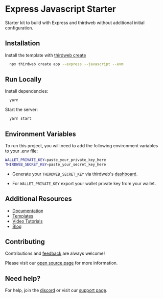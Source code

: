# Express Javascript Starter

Starter kit to build with Express and thirdweb without additional initial configuration.

## Installation

Install the template with [thirdweb create](https://portal.thirdweb.com/cli/create)

```bash
  npx thirdweb create app --express --javascript --evm
```

## Run Locally

Install dependencies:

```bash
  yarn
```

Start the server:

```bash
  yarn start
```

## Environment Variables

To run this project, you will need to add the following environment variables to your .env file:

```bash
WALLET_PRIVATE_KEY=paste_your_private_key_here
THIRDWEB_SECRET_KEY=paste_your_secret_key_here
```

- Generate your `THIRDWEB_SECRET_KEY` via thirdweb's [dashboard](https://thirdweb.com/create-api-key).

- For `WALLET_PRIVATE_KEY` export your wallet private key from your wallet.

## Additional Resources

- [Documentation](https://portal.thirdweb.com)
- [Templates](https://thirdweb.com/templates)
- [Video Tutorials](https://youtube.com/thirdweb_)
- [Blog](https://blog.thirdweb.com)

## Contributing

Contributions and [feedback](https://feedback.thirdweb.com) are always welcome!

Please visit our [open source page](https://thirdweb.com/open-source) for more information.

## Need help?

For help, join the [discord](https://discord.gg/thirdweb) or visit our [support page](https://support.thirdweb.com).
